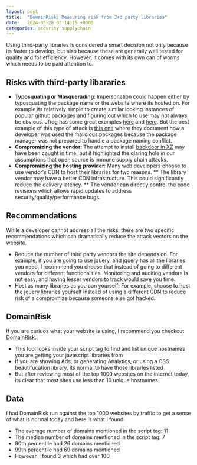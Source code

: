 ```yaml
---
layout: post
title:  "DomainRisk: Measuring risk from 3rd party libraries"
date:   2024-05-28 03:14:15 +0000
categories: security supplychain
---
```

Using third-party libraries is considered a smart decision not only because its faster to develop, but also because these are generally well tested for quality and for efficiency. However, it comes with its own can of worms which needs to be paid attention to.

## Risks with third-party libararies
* **Typosquating or Masquerading**: Impersonation could happen either by typosquating the package name or the website where its hosted on. For example its relatively simple to create similar looking instances of popular github packages and figuring out which to use may not always be obvious. Jfrog has some great examples [here](https://jfrog.com/blog/developers-under-attack-leveraging-typosquatting-for-crypto-mining/) and [here](https://jfrog.com/blog/malware-civil-war-malicious-npm-packages-targeting-malware-authors/). But the best example of this type of attack is [this one](https://jfrog.com/blog/python-wheel-jacking-in-supply-chain-attacks/) where they document how a developer was used the malicious packages because the package manager was not prepared to handle a package naming conflict.
* **Compromizing the vendor**: The attempt to install [backdoor in XZ](https://techcommunity.microsoft.com/t5/microsoft-defender-vulnerability/microsoft-faq-and-guidance-for-xz-utils-backdoor/ba-p/4101961) may have been caught in time, but it highlighted the glaring hole in our assumptions that open source is immune supply chain attacks.
* **Compromizing the hosting provider**: Many web developers choose to use vendor's CDN to host their libraries for two reasons. 
** The library vendor may have a better CDN infrastructure. This could significantly reduce the delivery latency.
** The vendor can directly control the code revisions which allows rapid updates to address security/quality/performance bugs.

## Recommendations
While a developer cannot address all the risks, there are two specific recommendations which can dramatically reduce the attack vectors on the website.
* Reduce the number of third party vendors the site depends on. For example, if you are going to use jquery, and jquery has all the libraries you need, I recommend you choose that instead of going to different vendors for different functionalities. Monitoring and auditing vendors is not easy, and having lesser vendors to track would save you time.
* Host as many libraries as you can yourself: For example, choose to host the jquery libraries yourself instead of using a different CDN to reduce risk of a comproimize because someone else got hacked.

## DomainRisk
If you are curiuos what your website is using, I recommend you checkout [DomainRisk](https://github.com/royans/domainrisk).
* This tool looks inside your script tag to find and list unique hostnames you are getting your javascript libraries from
* If you are showing Ads, or generating Analytics, or using a CSS beautifucation library, its normal to have those libraries listed
* But after reviewing most of the top 1000 websites on the internet today, its clear that most sites use less than 10 unique hostnames.

## Data 
I had DomainRisk run against the top 1000 websites by traffic to get a sense of what is normal today and here is what I found
* The average number of domains mentioned in the script tag: 11
* The median number of domains mentioned in the script tag: 7
* 90th percentile had 26 domains mentioned
* 99th percentile had 69 domains mentioned
* However, I found 3 which had over 100


